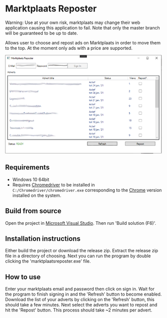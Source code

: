 # Marktplaats Reposter
Warning: Use at your own risk, marktplaats may change their web application causing this application to fail. Note that only the master branch will be guaranteed to be up to date.

Allows user to choose and repost ads on Marktplaats in order to move them to the top. At the moment only ads with a price are supported.

![Image](example.PNG)


## Requirements
* Windows 10 64bit
* Requires [Chromedriver](https://chromedriver.chromium.org/) to be installed in `C:/Chromedriver/chromedriver.exe` corresponding to the [Chrome](https://www.google.com/chrome/) version installed on the system.

## Build from source
Open the project in [Microsoft Visual Studio](https://visualstudio.microsoft.com/downloads/). Then run 'Build solution (F6)'.

## Installation instructions
Either build the project or download the release zip.
Extract the release zip file in a directory of choosing. Next you can run the program by double clicking the 'marktplaatsreposter.exe' file.

## How to use
Enter your marktplaats email and password then click on sign in. Wait for the program to finish signing in and the 'Refresh' button to become enabled.
Download the list of your adverts by clicking on the 'Refresh' button, this should take a few minutes. Next select the adverts you want to
repost and hit the 'Repost' button. This process should take ~2 minutes per advert.
